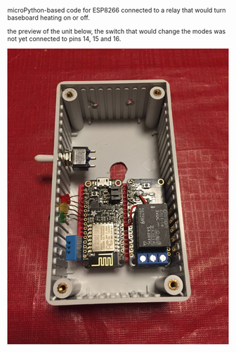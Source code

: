 microPython-based code for ESP8266 connected to a relay that would turn baseboard heating on or off.

the preview of the unit below, the switch that would change the modes was not yet connected to pins 14, 15 and 16.

![thermostat_preview](https://raw.githubusercontent.com/sierramango/thermostat_iot/master/IMG_4101.jpeg)
